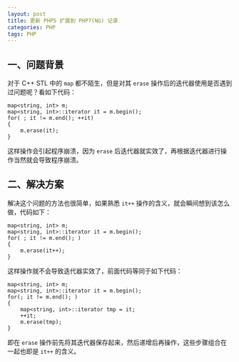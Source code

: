 ```yaml
---
layout: post
title: 更新 PHP5 扩展到 PHP7(NG) 记录
categories: PHP
tags: PHP
---
```


## 一、问题背景

对于 C++ STL 中的 `map` 都不陌生，但是对其 `erase` 操作后的迭代器使用是否遇到过问题呢？看如下代码：

    map<string, int> m;
    map<string, int>::iterator it = m.begin();
    for( ; it != m.end(); ++it)
    {
        m.erase(it);
    }
    
这样操作会引起程序崩溃，因为 `erase` 后迭代器就实效了，再根据迭代器进行操作当然就会导致程序崩溃。

## 二、解决方案

解决这个问题的方法也很简单，如果熟悉 `it++` 操作的含义，就会瞬间想到该怎么做，代码如下：

    map<string, int> m;
    map<string, int>::iterator it = m.begin();
    for( ; it != m.end(); )
    {
        m.erase(it++);
    }
    
这样操作就不会导致迭代器实效了，前面代码等同于如下代码：

    map<string, int> m;
    map<string, int>::iterator it = m.begin();
    for(; it != m.end(); )
    {
        map<string, int>::iterator tmp = it;
        ++it;
        m.erase(tmp);
    }
    
即在 `erase` 操作前先将其迭代器保存起来，然后递增后再操作，这些步骤组合在一起也即是 `it++` 的含义。
